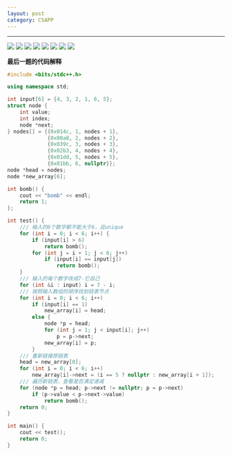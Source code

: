 ```yaml
---
layout: post 
category: CSAPP 
---
```

---

![](../../www/assets/pic/Page1.png)
![](../../www/assets/pic/Page2.png)
![](../../www/assets/pic/Page3.png)
![](../../www/assets/pic/Page4.png)
![](../../www/assets/pic/Page5.png)
![](../../www/assets/pic/Page6.png)
![](../../www/assets/pic/Page7.png)
![](../../www/assets/pic/Page8.png)

**最后一题的代码解释**

```c++
#include <bits/stdc++.h>

using namespace std;

int input[6] = {4, 3, 2, 1, 6, 5};
struct node {
    int value;
    int index;
    node *next;
} nodes[] = {{0x014c, 1, nodes + 1},
             {0x00a8, 2, nodes + 2},
             {0x039c, 3, nodes + 3},
             {0x02b3, 4, nodes + 4},
             {0x01dd, 5, nodes + 5},
             {0x01bb, 6, nullptr}};
node *head = nodes;
node *new_array[6];

int bomb() {
    cout << "bomb" << endl;
    return 1;
};

int test() {
    /// 输入的6个数字都不能大于6，且unique
    for (int i = 0; i < 6; i++) {
        if (input[i] > 6)
            return bomb();
        for (int j = i + 1; j < 6; j++)
            if (input[i] == input[j])
                return bomb();
    }
    /// 输入的每个数字改成7-它自己
    for (int &i : input) i = 7 - i;
    /// 按照输入数组的顺序找到链表节点
    for (int i = 0; i < 6; i++)
        if (input[i] == 1)
            new_array[i] = head;
        else {
            node *p = head;
            for (int j = 1; j < input[i]; j++)
                p = p->next;
            new_array[i] = p;
        }
    /// 重新链接原链表
    head = new_array[0];
    for (int i = 0; i < 6; i++)
        new_array[i]->next = (i == 5 ? nullptr : new_array[i + 1]);
    /// 遍历新链表，查看是否满足递减
    for (node *p = head; p->next != nullptr; p = p->next)
        if (p->value < p->next->value)
            return bomb();
    return 0;
}

int main() {
    cout << test();
    return 0;
}
```

